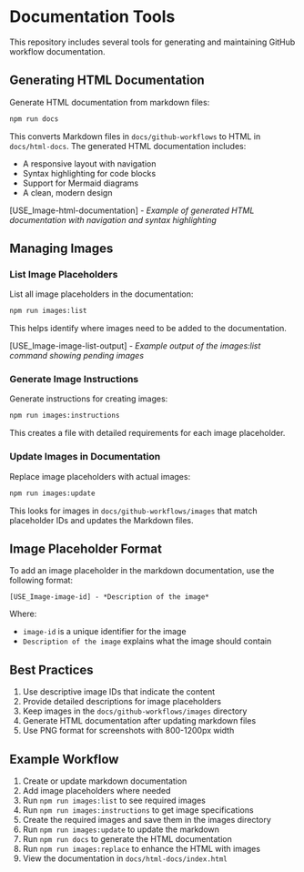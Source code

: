 # Documentation Tools

This repository includes several tools for generating and maintaining GitHub workflow documentation.

## Generating HTML Documentation

Generate HTML documentation from markdown files:

```bash
npm run docs
```

This converts Markdown files in `docs/github-workflows` to HTML in `docs/html-docs`. The generated HTML documentation includes:

- A responsive layout with navigation
- Syntax highlighting for code blocks
- Support for Mermaid diagrams
- A clean, modern design

[USE_Image-html-documentation] - *Example of generated HTML documentation with navigation and syntax highlighting*

## Managing Images

### List Image Placeholders

List all image placeholders in the documentation:

```bash
npm run images:list
```

This helps identify where images need to be added to the documentation.

[USE_Image-image-list-output] - *Example output of the images:list command showing pending images*

### Generate Image Instructions

Generate instructions for creating images:

```bash
npm run images:instructions
```

This creates a file with detailed requirements for each image placeholder.

### Update Images in Documentation

Replace image placeholders with actual images:

```bash
npm run images:update
```

This looks for images in `docs/github-workflows/images` that match placeholder IDs and updates the Markdown files.

## Image Placeholder Format

To add an image placeholder in the markdown documentation, use the following format:

```
[USE_Image-image-id] - *Description of the image*
```

Where:
- `image-id` is a unique identifier for the image
- `Description of the image` explains what the image should contain

## Best Practices

1. Use descriptive image IDs that indicate the content
2. Provide detailed descriptions for image placeholders
3. Keep images in the `docs/github-workflows/images` directory
4. Generate HTML documentation after updating markdown files
5. Use PNG format for screenshots with 800-1200px width

## Example Workflow

1. Create or update markdown documentation
2. Add image placeholders where needed
3. Run `npm run images:list` to see required images
4. Run `npm run images:instructions` to get image specifications
5. Create the required images and save them in the images directory
6. Run `npm run images:update` to update the markdown
7. Run `npm run docs` to generate the HTML documentation
8. Run `npm run images:replace` to enhance the HTML with images
9. View the documentation in `docs/html-docs/index.html` 
